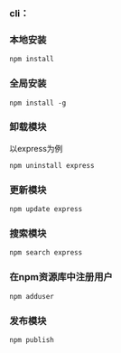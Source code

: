 ### cli：


### 本地安装 
```
npm install 
```
### 全局安装

```
npm install -g
```
### 卸载模块
以express为例
```
npm uninstall express
```

### 更新模块
```
npm update express
```
### 搜索模块
```
npm search express
```

### 在npm资源库中注册用户
```
npm adduser
```
### 发布模块
```
npm publish
```
